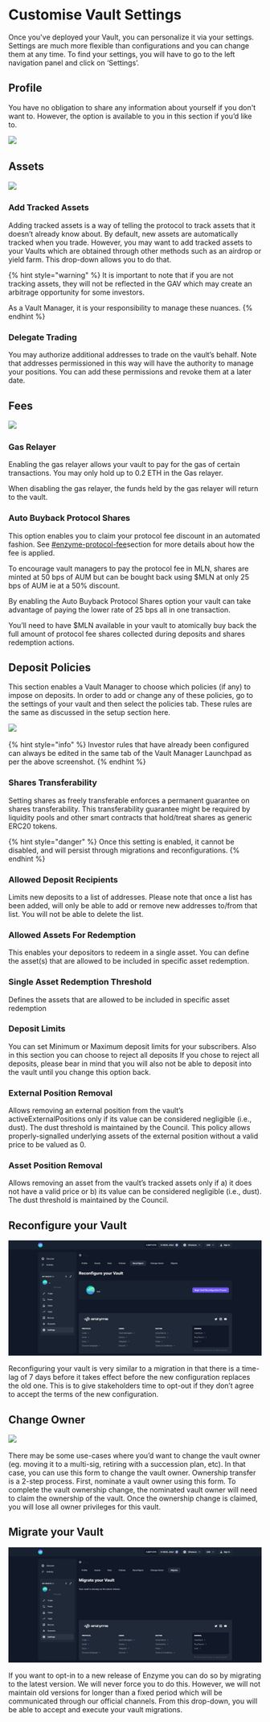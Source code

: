 # Customise Vault Settings

Once you've deployed your Vault, you can personalize it via your settings. Settings are much more flexible than configurations and you can change them at any time. To find your settings, you will have to go to the left navigation panel and click on ‘Settings’.

## **Profile**

You have no obligation to share any information about yourself if you don't want to. However, the option is available to you in this section if you’d like to.

![](../.gitbook/assets/settings\_profiles.png)

## Assets

![](../.gitbook/assets/settings\_assets.png)

### **Add Tracked Assets**

Adding tracked assets is a way of telling the protocol to track assets that it doesn’t already know about. By default, new assets are automatically tracked when you trade. However, you may want to add tracked assets to your Vaults which are obtained through other methods such as an airdrop or yield farm. This drop-down allows you to do that.

{% hint style="warning" %}
It is important to note that if you are not tracking assets, they will not be reflected in the GAV which may create an arbitrage opportunity for some investors.&#x20;

As a Vault Manager, it is your responsibility to manage these nuances.
{% endhint %}

### **Delegate Trading**

You may authorize additional addresses to trade on the vault’s behalf. Note that addresses permissioned in this way will have the authority to manage your positions. You can add these permissions and revoke them at a later date.

## Fees

![](../.gitbook/assets/settings\_fees.png)

### Gas Relayer

Enabling the gas relayer allows your vault to pay for the gas of certain transactions. You may only hold up to 0.2 ETH in the Gas relayer.

When disabling the gas relayer, the funds held by the gas relayer will return to the vault.

### Auto Buyback Protocol Shares

This option enables you to claim your protocol fee discount in an automated fashion. See [#enzyme-protocol-fee](../what-is-enzyme/background.md#enzyme-protocol-fee "mention")section for more details about how the fee is applied.

To encourage vault managers to pay the protocol fee in MLN, shares are minted at 50 bps of AUM but can be bought back using $MLN at only 25 bps of AUM ie at a 50% discount.&#x20;

By enabling the Auto Buyback Protocol Shares option your vault can take advantage of paying the lower rate of 25 bps all in one transaction.&#x20;

You’ll need to have $MLN available in your vault to atomically buy back the full amount of protocol fee shares collected during deposits and shares redemption actions.

## Deposit Policies

This section enables a Vault Manager to choose which policies (if any) to impose on deposits. In order to add or change any of these policies, go to the settings of your vault and then select the policies tab. These rules are the same as discussed in the setup section here.

![](../.gitbook/assets/deposit\_policies.png)

{% hint style="info" %}
Investor rules that have already been configured can always be edited in the same tab of the Vault Manager Launchpad as per the above screenshot.
{% endhint %}

### Shares Transferability

Setting shares as freely transferable enforces a permanent guarantee on shares transferability. This transferability guarantee might be required by liquidity pools and other smart contracts that hold/treat shares as generic ERC20 tokens.

{% hint style="danger" %}
Once this setting is enabled, it cannot be disabled, and will persist through migrations and reconfigurations.
{% endhint %}

### **Allowed Deposit Recipients**

Limits new deposits to a list of addresses. Please note that once a list has been added, will only be able to add or remove new addresses to/from that list. You will not be able to delete the list.

### Allowed Assets For Redemption

This enables your depositors to redeem in a single asset. You can define the asset(s) that are allowed to be included in specific asset redemption.

### Single Asset Redemption Threshold

Defines the assets that are allowed to be included in specific asset redemption

### **Deposit Limits**

You can set Minimum or Maximum deposit limits for your subscribers. Also in this section you can choose to reject all deposits If you chose to reject all deposits, please bear in mind that you will also not be able to deposit into the vault until you change this option back.

### **External Position Removal**

Allows removing an external position from the vault’s activeExternalPositions only if its value can be considered negligible (i.e., dust). The dust threshold is maintained by the Council. This policy allows properly-signalled underlying assets of the external position without a valid price to be valued as 0.

### **Asset Position Removal**

Allows removing an asset from the vault’s tracked assets only if a) it does not have a valid price or b) its value can be considered negligible (i.e., dust). The dust threshold is maintained by the Council.

## Reconfigure your Vault

![](../.gitbook/assets/reconfig.png)

Reconfiguring your vault is very similar to a migration in that there is a time-lag of 7 days before it takes effect before the new configuration replaces the old one. This is to give stakeholders time to opt-out if they don’t agree to accept the terms of the new configuration.

## Change Owner

![](../.gitbook/assets/change\_owner.png)

There may be some use-cases where you’d want to change the vault owner (eg. moving it to a multi-sig, retiring with a succession plan, etc). In that case, you can use this form to change the vault owner. Ownership transfer is a 2-step process. First, nominate a vault owner using this form. To complete the vault ownership change, the nominated vault owner will need to claim the ownership of the vault. Once the ownership change is claimed, you will lose all owner privileges for this vault.

## Migrate your Vault

![](../.gitbook/assets/migration.png)

If you want to opt-in to a new release of Enzyme you can do so by migrating to the latest version. We will never force you to do this. However, we will not maintain old versions for longer than a fixed period which will be communicated through our official channels. From this drop-down, you will be able to accept and execute your vault migrations.
